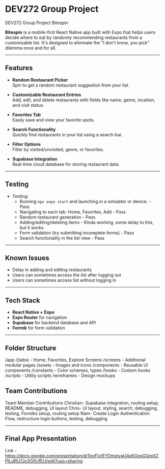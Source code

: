 # DEV272 Group Project
DEV272 Group Project
 Bitespin

**Bitespin** is a mobile-first React Native app built with Expo that helps users decide where to eat by randomly recommending restaurants from a customizable list. It's designed to eliminate the "I don't know, you pick" dilemma once and for all.

---

##  Features

-  **Random Restaurant Picker**  
  Spin to get a random restaurant suggestion from your list.

-  **Customizable Restaurant Entries**  
  Add, edit, and delete restaurants with fields like name, genre, location, and visit status.

-  **Favorites Tab**  
  Easily save and view your favorite spots.

-  **Search Functionality**  
  Quickly find restaurants in your list using a search bar.

- **Filter Options**  
  Filter by visited/unvisited, genre, or favorites.

-  **Supabase Integration**  
  Real-time cloud database for storing restaurant data.

---
##  Testing

- Testing:
  - Running `npx expo start` and launching in a simulator or device. - Pass
  - Navigating to each tab: Home, Favorites, Add - Pass
  - Random restaurant generation - Pass
  - Adding/editing/deleting items - Kinda working, some delay to this, but it works
  - Form validation (try submitting incomplete forms) - Pass
  - Search functionality in the list view - Pass

---

## Known Issues

- Delay in adding and editing restaurants
- Users can sometimes access the list after logging out
- Users can sometimes access list without logging in




---

##  Tech Stack

- **React Native + Expo**
- **Expo Router** for navigation
- **Supabase** for backend database and API
- **Formik** for form validation

---

##  Folder Structure
/app
/(tabs) - Home, Favorites, Explore Screens
/screens - Additional modular pages
/assets - Images and icons
/components - Reusable UI components
/constants - Color schemes, types
/hooks - Custom hooks
/scripts - Utility scripts
/wireframes - Design mockups

## Team Contributions
Team Member	Contributions
Christian-	Supabase integration, routing setup, README, debugging,  UI layout 
Chris-	UI layout, styling, search, debugging, testing, Formiks setup, routing setup
Nam- Create Login Authentication Flow, restructure login buttons, testing, debugging

---

## Final App Presentation
Link - https://docs.google.com/presentation/d/1IorFUrEYDmstyaU4q5GgsGQreXZPILdRU7Jx3O0UfEU/edit?usp=sharing


